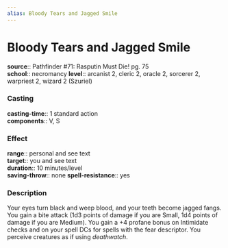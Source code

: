 ```yaml
---
alias: Bloody Tears and Jagged Smile
---
```


# Bloody Tears and Jagged Smile 

**source**:: Pathfinder \#71: Rasputin Must Die! pg. 75  
**school**:: necromancy
**level**:: arcanist 2, cleric 2, oracle 2, sorcerer 2, warpriest 2, wizard 2 (Szuriel)

### Casting 

**casting-time**:: 1 standard action  
**components**:: V, S

### Effect 

**range**:: personal and see text  
**target**:: you and see text  
**duration**:: 10 minutes/level  
**saving-throw**:: none
**spell-resistance**:: yes

### Description 

Your eyes turn black and weep blood, and your teeth become jagged fangs. You gain a bite attack (1d3 points of damage if you are Small, 1d4 points of damage if you are Medium). You gain a +4 profane bonus on Intimidate checks and on your spell DCs for spells with the fear descriptor. You perceive creatures as if using *deathwatch*.
